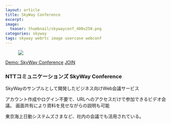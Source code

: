 ```yaml
---
layout: article
title: SkyWay Conference
excerpt: 
image:
  teaser: thumbnail/skywayconf_400x250.png
categories: skyway
tags: skyway webrtc image usercase webconf
---
```


<figure>
	<a href="" target="_blank"><img src="{{ site.url }}/images/pages/skywayconf.png"></a>
</figure>

<a href="https://confdemo.skyway.io/" target="_blank" class="btn-info">Demo: SkyWay Conference</a>
<a href="https://confdemo.skyway.io/usecase" target="_blank" class="btn-info">JOIN</a>

### NTTコミュニケーションズ SkyWay Conference

SkyWayのサンプルとして開発したビジネス向けWeb会議サービス

アカウント作成やログイン不要で、URLへのアクセスだけで参加できるビデオ会議。
画面共有により資料を見せながらの説明も可能

東京海上日動システムズさまなど、社内の会議でも活用されている。
